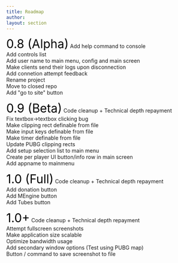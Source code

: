```yaml
---
title: Roadmap
author:
layout: section
---
```


<font size="6" color="#000000">0.8 (Alpha)</font>
Add help command to console<br>
Add controls list<br>
Add user name to main menu, config and main screen<br>
Make clients send their logs upon disconnection<br>
Add connetion attempt feedback<br>
Rename project<br>
Move to closed repo<br>
Add "go to site" button<br>

<font size="6" color="#000000">0.9 (Beta)</font>
Code cleanup + Technical depth repayment<br>
Fix textbox->textbox clicking bug<br>
Make clipping rect definable from file<br>
Make input keys definable from file<br>
Make timer definable from file<br>
Update PUBG clipping rects<br>
Add setup selection list to main menu<br>
Create per player UI button/info row in main screen<br>
Add appname to mainmenu<br>

<font size="6" color="#000000">1.0 (Full)</font>
Code cleanup + Technical depth repayment<br>
Add donation button<br>
Add MEngine button<br>
Add Tubes button<br>

<font size="6" color="#000000">1.0+</font>
Code cleanup + Technical depth repayment<br>
Attempt fullscreen screenshots<br>
Make application size scalable<br>
Optimize bandwidth usage<br>
Add secondary window options (Test using PUBG map)<br>
Button / command to save screenshot to file<br>
